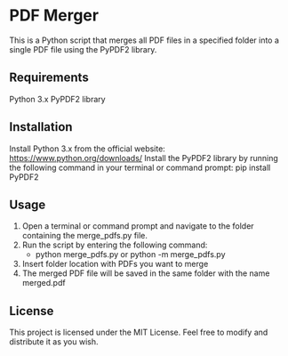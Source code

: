# PDF Merger
This is a Python script that merges all PDF files in a specified folder into a single PDF file using the PyPDF2 library.


## Requirements
Python 3.x
PyPDF2 library


## Installation
Install Python 3.x from the official website: https://www.python.org/downloads/
Install the PyPDF2 library by running the following command in your terminal or command prompt:
pip install PyPDF2


## Usage
1. Open a terminal or command prompt and navigate to the folder containing the merge_pdfs.py file.
2. Run the script by entering the following command:
    - python merge_pdfs.py or python -m merge_pdfs.py
3. Insert folder location with PDFs you want to merge
4. The merged PDF file will be saved in the same folder with the name merged.pdf


## License
This project is licensed under the MIT License. Feel free to modify and distribute it as you wish.
